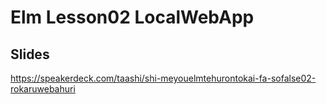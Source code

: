 # Elm Lesson02 LocalWebApp

## Slides
https://speakerdeck.com/taashi/shi-meyouelmtehurontokai-fa-sofalse02-rokaruwebahuri

